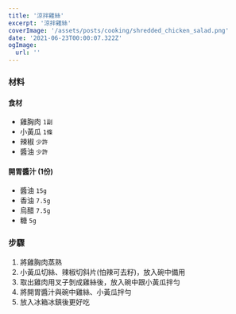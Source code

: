 ```yaml
---
title: '涼拌雞絲'
excerpt: '涼拌雞絲'
coverImage: '/assets/posts/cooking/shredded_chicken_salad.png'
date: '2021-06-23T00:00:07.322Z'
ogImage:
  url: ''
---
```


### 材料


#### 食材

- 雞胸肉 `1副`
- 小黃瓜 `1條`
- 辣椒 `少許`
- 醬油 `少許`

#### 開胃醬汁 (1份)

- 醬油 `15g`
- 香油 `7.5g`
- 烏醋 `7.5g`
- 糖 `5g`


### 步驟

1. 將雞胸肉蒸熟
2. 小黃瓜切絲、辣椒切斜片(怕辣可去籽)，放入碗中備用
3. 取出雞肉用叉子剝成雞絲後，放入碗中跟小黃瓜拌勻
4. 將開胃醬汁與碗中雞絲、小黃瓜拌勻
5. 放入冰箱冰鎮後更好吃

